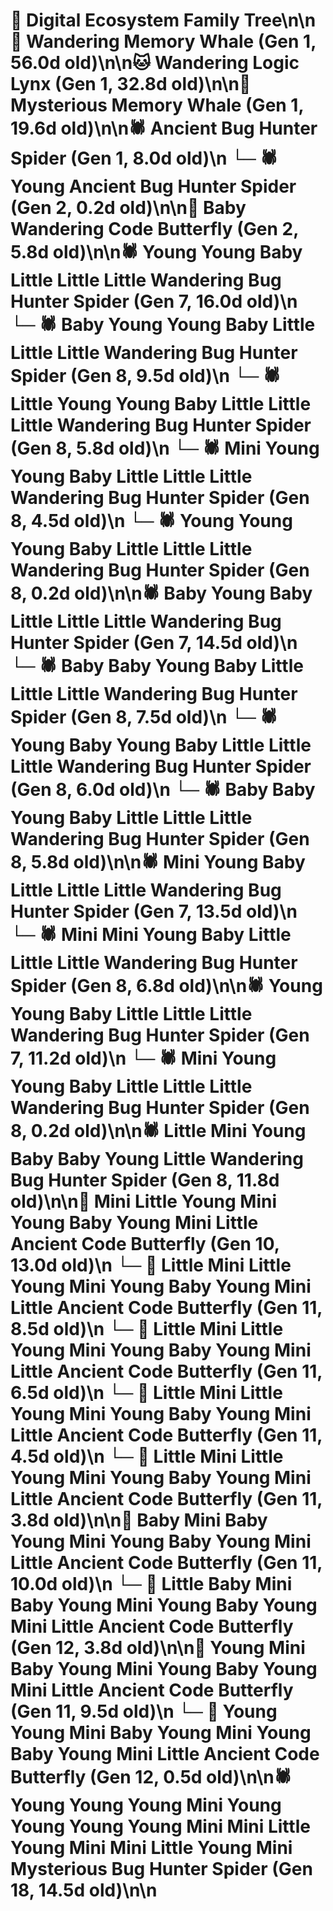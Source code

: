 # 🌳 Digital Ecosystem Family Tree\n\n🐋 Wandering Memory Whale (Gen 1, 56.0d old)\n\n🐱 Wandering Logic Lynx (Gen 1, 32.8d old)\n\n🐋 Mysterious Memory Whale (Gen 1, 19.6d old)\n\n🕷️ Ancient Bug Hunter Spider (Gen 1, 8.0d old)\n  └─ 🕷️ Young Ancient Bug Hunter Spider (Gen 2, 0.2d old)\n\n🦋 Baby Wandering Code Butterfly (Gen 2, 5.8d old)\n\n🕷️ Young Young Baby Little Little Little Wandering Bug Hunter Spider (Gen 7, 16.0d old)\n  └─ 🕷️ Baby Young Young Baby Little Little Little Wandering Bug Hunter Spider (Gen 8, 9.5d old)\n  └─ 🕷️ Little Young Young Baby Little Little Little Wandering Bug Hunter Spider (Gen 8, 5.8d old)\n  └─ 🕷️ Mini Young Young Baby Little Little Little Wandering Bug Hunter Spider (Gen 8, 4.5d old)\n  └─ 🕷️ Young Young Young Baby Little Little Little Wandering Bug Hunter Spider (Gen 8, 0.2d old)\n\n🕷️ Baby Young Baby Little Little Little Wandering Bug Hunter Spider (Gen 7, 14.5d old)\n  └─ 🕷️ Baby Baby Young Baby Little Little Little Wandering Bug Hunter Spider (Gen 8, 7.5d old)\n  └─ 🕷️ Young Baby Young Baby Little Little Little Wandering Bug Hunter Spider (Gen 8, 6.0d old)\n  └─ 🕷️ Baby Baby Young Baby Little Little Little Wandering Bug Hunter Spider (Gen 8, 5.8d old)\n\n🕷️ Mini Young Baby Little Little Little Wandering Bug Hunter Spider (Gen 7, 13.5d old)\n  └─ 🕷️ Mini Mini Young Baby Little Little Little Wandering Bug Hunter Spider (Gen 8, 6.8d old)\n\n🕷️ Young Young Baby Little Little Little Wandering Bug Hunter Spider (Gen 7, 11.2d old)\n  └─ 🕷️ Mini Young Young Baby Little Little Little Wandering Bug Hunter Spider (Gen 8, 0.2d old)\n\n🕷️ Little Mini Young Baby Baby Young Little Wandering Bug Hunter Spider (Gen 8, 11.8d old)\n\n🦋 Mini Little Young Mini Young Baby Young Mini Little Ancient Code Butterfly (Gen 10, 13.0d old)\n  └─ 🦋 Little Mini Little Young Mini Young Baby Young Mini Little Ancient Code Butterfly (Gen 11, 8.5d old)\n  └─ 🦋 Little Mini Little Young Mini Young Baby Young Mini Little Ancient Code Butterfly (Gen 11, 6.5d old)\n  └─ 🦋 Little Mini Little Young Mini Young Baby Young Mini Little Ancient Code Butterfly (Gen 11, 4.5d old)\n  └─ 🦋 Little Mini Little Young Mini Young Baby Young Mini Little Ancient Code Butterfly (Gen 11, 3.8d old)\n\n🦋 Baby Mini Baby Young Mini Young Baby Young Mini Little Ancient Code Butterfly (Gen 11, 10.0d old)\n  └─ 🦋 Little Baby Mini Baby Young Mini Young Baby Young Mini Little Ancient Code Butterfly (Gen 12, 3.8d old)\n\n🦋 Young Mini Baby Young Mini Young Baby Young Mini Little Ancient Code Butterfly (Gen 11, 9.5d old)\n  └─ 🦋 Young Young Mini Baby Young Mini Young Baby Young Mini Little Ancient Code Butterfly (Gen 12, 0.5d old)\n\n🕷️ Young Young Young Mini Young Young Young Young Mini Mini Little Young Mini Mini Little Young Mini Mysterious Bug Hunter Spider (Gen 18, 14.5d old)\n\n